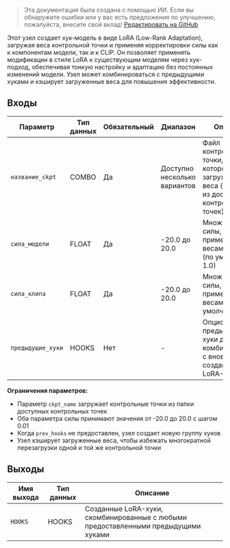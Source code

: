> Эта документация была создана с помощью ИИ. Если вы обнаружите ошибки или у вас есть предложения по улучшению, пожалуйста, внесите свой вклад! [Редактировать на GitHub](https://github.com/Comfy-Org/embedded-docs/blob/main/comfyui_embedded_docs/docs/CreateHookModelAsLora/ru.md)

Этот узел создает хук-модель в виде LoRA (Low-Rank Adaptation), загружая веса контрольной точки и применяя корректировки силы как к компонентам модели, так и к CLIP. Он позволяет применять модификации в стиле LoRA к существующим моделям через хук-подход, обеспечивая тонкую настройку и адаптацию без постоянных изменений модели. Узел может комбинироваться с предыдущими хуками и кэширует загруженные веса для повышения эффективности.

## Входы

| Параметр | Тип данных | Обязательный | Диапазон | Описание |
|-----------|-----------|----------|-------|-------------|
| `название_ckpt` | COMBO | Да | Доступно несколько вариантов | Файл контрольной точки, из которого загружаются веса (выберите из доступных контрольных точек) |
| `сила_модели` | FLOAT | Да | -20.0 до 20.0 | Множитель силы, применяемый к весам модели (по умолчанию: 1.0) |
| `сила_клипа` | FLOAT | Да | -20.0 до 20.0 | Множитель силы, применяемый к весам CLIP (по умолчанию: 1.0) |
| `предыдущие_хуки` | HOOKS | Нет | - | Опциональные предыдущие хуки для комбинирования с вновь созданными LoRA-хуками |

**Ограничения параметров:**

- Параметр `ckpt_name` загружает контрольные точки из папки доступных контрольных точек
- Оба параметра силы принимают значения от -20.0 до 20.0 с шагом 0.01
- Когда `prev_hooks` не предоставлен, узел создает новую группу хуков
- Узел кэширует загруженные веса, чтобы избежать многократной перезагрузки одной и той же контрольной точки

## Выходы

| Имя выхода | Тип данных | Описание |
|-------------|-----------|-------------|
| `HOOKS` | HOOKS | Созданные LoRA-хуки, скомбинированные с любыми предоставленными предыдущими хуками |
